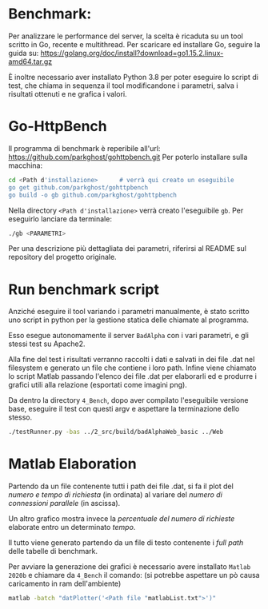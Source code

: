 # Benchmark:
Per analizzare le performance del server, la scelta è ricaduta su un tool scritto in Go, recente e multithread.
Per scaricare ed installare Go, seguire la guida su:
https://golang.org/doc/install?download=go1.15.2.linux-amd64.tar.gz

È inoltre necessario aver installato Python 3.8 per poter eseguire lo script di test, che chiama in sequenza il tool modificandone i parametri, salva i risultati ottenuti e ne grafica i valori.

# Go-HttpBench
Il programma di benchmark è reperibile all'url:
https://github.com/parkghost/gohttpbench.git
Per poterlo installare sulla macchina:

```bash
cd <Path d'installazione>      # verrà qui creato un eseguibile
go get github.com/parkghost/gohttpbench
go build -o gb github.com/parkghost/gohttpbench
```
Nella directory `<Path d'installazione>` verrà creato l'eseguibile `gb`. Per eseguirlo lanciare da terminale:
```bash
./gb <PARAMETRI>
```
Per una descrizione più dettagliata dei parametri, riferirsi al README sul repository del progetto originale.

# Run benchmark script
Anziché eseguire il tool variando i parametri manualmente, è stato scritto uno script in python per la gestione statica delle chiamate al programma.

Esso esegue autonomamente il server `BadAlpha` con i vari parametri, e gli stessi test su Apache2.

Alla fine del test i risultati verranno raccolti i dati e salvati in dei file .dat nel filesystem e generato un file che contiene i loro path.
Infine viene chiamato lo script Matlab passando l'elenco dei file .dat per elaborarli ed e produrre i grafici utili alla relazione (esportati come imagini png). 

Da dentro la directory `4_Bench`, dopo aver compilato l'eseguibile versione base, eseguire il test con questi argv e aspettare la terminazione dello stesso.
```bash
./testRunner.py -bas ../2_src/build/badAlphaWeb_basic ../Web
```


# Matlab Elaboration
Partendo da un file contenente tutti i path dei file .dat, si fa il plot del *numero e tempo di richiesta* (in ordinata) al variare del *numero di connessioni parallele* (in ascissa).

Un altro grafico mostra invece la *percentuale del numero di richieste* elaborate entro un determinato *tempo*.

Il tutto viene generato partendo da un file di testo contenente i *full path* delle tabelle di benchmark.

Per avviare la generazione dei grafici è necessario avere installato `Matlab 2020b` e chiamare da `4_Bench` il comando: (si potrebbe aspettare un pò causa caricamento in ram dell'ambiente)

```bash
matlab -batch "datPlotter('<Path file "matlabList.txt">')"

```
